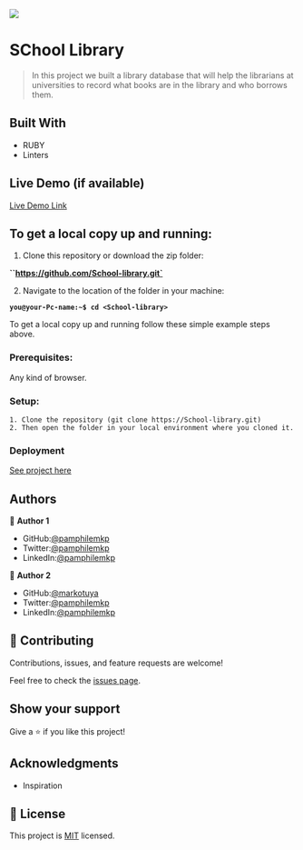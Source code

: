 ![](https://img.shields.io/badge/Microverse-blueviolet)

# SChool Library
> In this project we built a library database that will help the librarians at universities to record what books are in the library and who borrows them. 

## Built With

- RUBY
- Linters

## Live Demo (if available)

[Live Demo Link](https://livedemo.com)
## To get a local copy up and running:

1. Clone this repository or download the zip folder:

**``https://github.com/School-library.git`**

2. Navigate to the location of the folder in your machine:

**``you@your-Pc-name:~$ cd <School-library>``**

To get a local copy up and running follow these simple example steps above.


### Prerequisites: 
Any kind of browser. 

### Setup:
    1. Clone the repository (git clone https://School-library.git)
    2. Then open the folder in your local environment where you cloned it.

### Deployment

[See project here]()

## Authors

👤 **Author 1**

   - GitHub:[@pamphilemkp](https://github.com/pamphilemkp)
   - Twitter:[@pamphilemkp](https://Twitter.com/PamphileMusonda)
   - LinkedIn:[@pamphilemkp](https://www.linkedin.com/in/pamphile-musonda)

👤 **Author 2**

   - GitHub:[@markotuya](https://github.com/markotuya0)
   - Twitter:[@pamphilemkp](https://Twitter.com/mark__anthonny)
   - LinkedIn:[@pamphilemkp](https://www.linkedin.com/in/mark-anthonny)

## 🤝 Contributing

Contributions, issues, and feature requests are welcome!

Feel free to check the [issues page](https://github.com/Pamphilemkp/School-library/issues).

## Show your support

Give a ⭐️ if you like this project!

## Acknowledgments
- Inspiration

## 📝 License

This project is [MIT](./MIT.md) licensed.